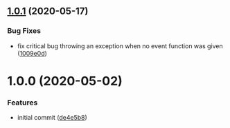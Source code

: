 ## [1.0.1](https://github.com/TimoBechtel/draggins/compare/v1.0.0...v1.0.1) (2020-05-17)


### Bug Fixes

* fix critical bug throwing an exception when no event function was given ([1009e0d](https://github.com/TimoBechtel/draggins/commit/1009e0d340c6d0da62aabbc21b6ddb09bb5e841c))

# 1.0.0 (2020-05-02)


### Features

* initial commit ([de4e5b8](https://github.com/TimoBechtel/draggins/commit/de4e5b8629300d7a802284f7accd4c17ca0f23c1))

